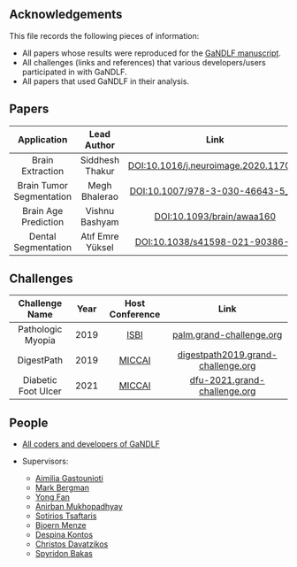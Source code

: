 ## Acknowledgements

This file records the following pieces of information:

- All papers whose results were reproduced for the [GaNDLF manuscript](https://arxiv.org/abs/2103.01006).
- All challenges (links and references) that various developers/users participated in with GaNDLF.
- All papers that used GaNDLF in their analysis.


## Papers

|        **Application**       |   **Lead Author**   |                       **Link**                       |
|:------------------------:|:---------------:|:------------------------------------------------:|
|     Brain Extraction     | Siddhesh Thakur | [DOI:10.1016/j.neuroimage.2020.117081](https://doi.org/10.1016/j.neuroimage.2020.117081) |
| Brain Tumor Segmentation |  Megh Bhalerao  |   [DOI:10.1007/978-3-030-46643-5_21](https://doi.org/10.1007/978-3-030-46643-5_21)   |
|   Brain Age Prediction   |  Vishnu Bashyam |       [DOI:10.1093/brain/awaa160](https://doi.org/10.1093/brain/awaa160)      |
|   Dental Segmentation    |  Atıf Emre Yüksel |       [DOI:10.1038/s41598-021-90386-1](https://dx.doi.org/10.1038%2Fs41598-021-90386-1)      |

## Challenges

|    **Challenge Name**   | **Year** |               **Host Conference**               |                       **Link**                       |
|:-------------------:|:----:|:-------------------------------------------:|:------------------------------------------------:|
|  Pathologic Myopia  | 2019 | [ISBI](https://biomedicalimaging.org/2019/) |         [palm.grand-challenge.org](https://palm.grand-challenge.org/)        |
|      DigestPath     | 2019 |    [MICCAI](https://www.miccai2019.org/)    | [digestpath2019.grand-challenge.org](https://digestpath2019.grand-challenge.org/Home/) |
| Diabetic Foot Ulcer | 2021 |     [MICCAI](https://miccai2021.org/en/)    |       [dfu-2021.grand-challenge.org](https://dfu-2021.grand-challenge.org/)      |


## People

- [All coders and developers of GaNDLF](https://github.com/CBICA/GaNDLF/graphs/contributors)

- Supervisors:
  - [Aimilia Gastounioti](https://www.med.upenn.edu/cbica/sbia/aimiliag.html)
  - [Mark Bergman](https://www.med.upenn.edu/cbica/sbia/mbergman.html)
  - [Yong Fan](https://www.med.upenn.edu/apps/faculty/index.php/g275/p4257219)
  - [Anirban Mukhopadhyay](https://sites.google.com/site/geometricanirban/)
  - [Sotirios Tsaftaris](https://vios.science/team/tsaftaris)
  - [Bjoern Menze](https://www.dqbm.uzh.ch/en/research/groups/menze.html)
  - [Despina Kontos](https://www.med.upenn.edu/cbica/cbig/despinak.html)
  - [Christos Davatzikos](https://www.med.upenn.edu/cbica/christos/)
  - [Spyridon Bakas](https://www.med.upenn.edu/cbica/sbakas/)
